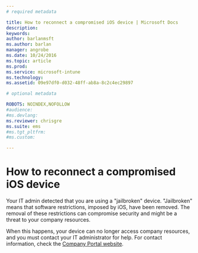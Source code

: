 ```yaml
---
# required metadata

title: How to reconnect a compromised iOS device | Microsoft Docs
description:
keywords:
author: barlanmsftms.author: barlan
manager: angrobe
ms.date: 10/24/2016
ms.topic: article
ms.prod:
ms.service: microsoft-intune
ms.technology:
ms.assetid: 09e97df0-d032-48ff-ab8a-8c2c4ec29897

# optional metadata

ROBOTS: NOINDEX,NOFOLLOW
#audience:
#ms.devlang:
ms.reviewer: chrisgre
ms.suite: ems
#ms.tgt_pltfrm:
#ms.custom:

---
```


# How to reconnect a compromised iOS device
Your IT admin detected that you are using a "jailbroken" device. "Jailbroken" means that software restrictions, imposed by iOS, have been removed. The removal of these restrictions can compromise security and might be a threat to your company resources. 

When this happens, your device can no longer access company resources, and you must contact your IT administrator for help. For contact information, check the [Company Portal website](http://portal.manage.microsoft.com).
